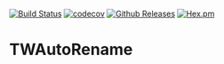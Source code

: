 [![Build Status](https://travis-ci.org/IT-Berater/TWAutoRename.svg?branch=master)](https://travis-ci.org/IT-Berater/TWAutoRename) 
[![codecov](https://codecov.io/gh/IT-Berater/TWAutoRename/branch/master/graph/badge.svg)](https://codecov.io/gh/IT-Berater/TWAutoRename) 
[![Github Releases](https://img.shields.io/github/downloads/atom/atom/latest/total.svg)](https://github.com/IT-Berater/TWAutoRename) 
[![Hex.pm](https://img.shields.io/hexpm/l/plug.svg)](https://github.com/IT-Berater/TWAutoRename) 


# TWAutoRename

